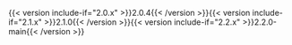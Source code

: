 {{< version include-if="2.0.x" >}}2.0.4{{< /version >}}{{< version include-if="2.1.x" >}}2.1.0{{< /version >}}{{< version include-if="2.2.x" >}}2.2.0-main{{< /version >}}